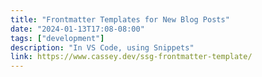 ```yaml
---
title: "Frontmatter Templates for New Blog Posts"
date: "2024-01-13T17:08-08:00"
tags: ["development"]
description: "In VS Code, using Snippets"
link: https://www.cassey.dev/ssg-frontmatter-template/
---
```

